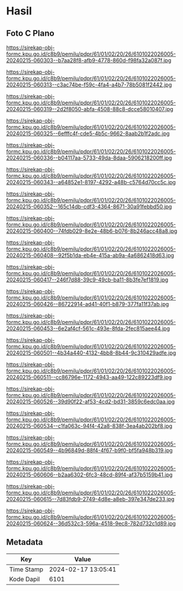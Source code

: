 # Hasil

## Foto C Plano

https://sirekap-obj-formc.kpu.go.id/c8b9/pemilu/pdpr/61/01/02/20/26/6101022026005-20240215-060303--b7aa28f8-afb9-4778-860d-f98fa32a087f.jpg

https://sirekap-obj-formc.kpu.go.id/c8b9/pemilu/pdpr/61/01/02/20/26/6101022026005-20240215-060313--c3ac74be-f59c-4fa4-a4b7-78b5081f2442.jpg

https://sirekap-obj-formc.kpu.go.id/c8b9/pemilu/pdpr/61/01/02/20/26/6101022026005-20240215-060319--2d2f8050-abfa-4508-88c8-dcce58010407.jpg

https://sirekap-obj-formc.kpu.go.id/c8b9/pemilu/pdpr/61/01/02/20/26/6101022026005-20240215-060325--6efffc4f-cde5-4b5c-9662-8aab2b1f2adc.jpg

https://sirekap-obj-formc.kpu.go.id/c8b9/pemilu/pdpr/61/01/02/20/26/6101022026005-20240215-060336--b04117aa-5733-49da-8daa-5906218200ff.jpg

https://sirekap-obj-formc.kpu.go.id/c8b9/pemilu/pdpr/61/01/02/20/26/6101022026005-20240215-060343--a64852e1-8197-4292-a48b-c5764d70cc5c.jpg

https://sirekap-obj-formc.kpu.go.id/c8b9/pemilu/pdpr/61/01/02/20/26/6101022026005-20240215-060352--165c14db-cdf3-4364-8671-30a91febbd50.jpg

https://sirekap-obj-formc.kpu.go.id/c8b9/pemilu/pdpr/61/01/02/20/26/6101022026005-20240215-060400--74fdb029-8e2e-48b6-b076-8b246acc48a8.jpg

https://sirekap-obj-formc.kpu.go.id/c8b9/pemilu/pdpr/61/01/02/20/26/6101022026005-20240215-060408--92f5b1da-eb4e-415a-ab9a-4a6862418d63.jpg

https://sirekap-obj-formc.kpu.go.id/c8b9/pemilu/pdpr/61/01/02/20/26/6101022026005-20240215-060417--246f7d88-39c9-49cb-ba11-8b3fe7ef1819.jpg

https://sirekap-obj-formc.kpu.go.id/c8b9/pemilu/pdpr/61/01/02/20/26/6101022026005-20240215-060426--86722914-ad41-40f1-b879-377fa11f37ab.jpg

https://sirekap-obj-formc.kpu.go.id/c8b9/pemilu/pdpr/61/01/02/20/26/6101022026005-20240215-060453--6e2af4cf-561c-493e-8fda-2fec815aee44.jpg

https://sirekap-obj-formc.kpu.go.id/c8b9/pemilu/pdpr/61/01/02/20/26/6101022026005-20240215-060501--4b34a440-4132-4bb8-8b44-9c310429adfe.jpg

https://sirekap-obj-formc.kpu.go.id/c8b9/pemilu/pdpr/61/01/02/20/26/6101022026005-20240215-060511--cc86796e-1172-4943-aa49-122c89223df9.jpg

https://sirekap-obj-formc.kpu.go.id/c8b9/pemilu/pdpr/61/01/02/20/26/6101022026005-20240215-060526--39d90f22-af53-4cd2-bd31-3859c6edc0aa.jpg

https://sirekap-obj-formc.kpu.go.id/c8b9/pemilu/pdpr/61/01/02/20/26/6101022026005-20240215-060534--c1fa063c-94f4-42a8-838f-3ea4ab202bf8.jpg

https://sirekap-obj-formc.kpu.go.id/c8b9/pemilu/pdpr/61/01/02/20/26/6101022026005-20240215-060549--4b96849d-88f4-4f67-b9f0-bf5fa948b319.jpg

https://sirekap-obj-formc.kpu.go.id/c8b9/pemilu/pdpr/61/01/02/20/26/6101022026005-20240215-060606--b2aa6302-6fc3-48cd-89f4-af37b5159b41.jpg

https://sirekap-obj-formc.kpu.go.id/c8b9/pemilu/pdpr/61/01/02/20/26/6101022026005-20240215-060615--7d83fdb9-2749-4d8e-a8eb-397e347de233.jpg

https://sirekap-obj-formc.kpu.go.id/c8b9/pemilu/pdpr/61/01/02/20/26/6101022026005-20240215-060624--36d532c3-596a-4518-9ec8-782d732c1d89.jpg


## Metadata

| Key        | Value               |
| ---------- | ------------------- |
| Time Stamp | 2024-02-17 13:05:41 |
| Kode Dapil | 6101                |



